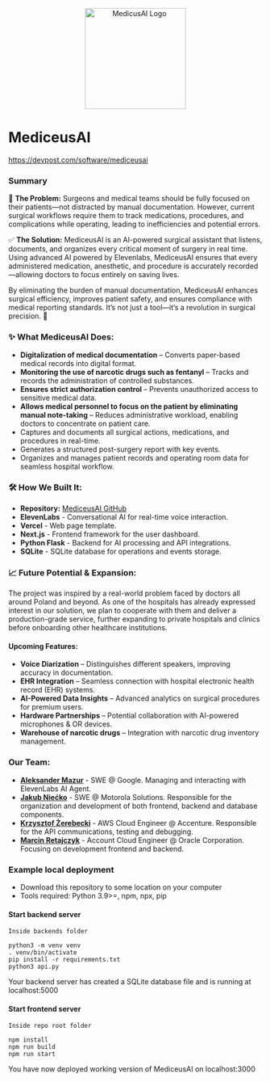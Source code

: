 <p align="center">
  <img src="public/logo.png" alt="MedicusAI Logo" width="200"/>
</p>

# MediceusAI
https://devpost.com/software/mediceusai

### Summary
🚨 **The Problem:** Surgeons and medical teams should be fully focused on their patients—not distracted by manual documentation. However, current surgical workflows require them to track medications, procedures, and complications while operating, leading to inefficiencies and potential errors.

✅ **The Solution:** MediceusAI is an AI-powered surgical assistant that listens, documents, and organizes every critical moment of surgery in real time. Using advanced AI powered by Elevenlabs, MediceusAI ensures that every administered medication, anesthetic, and procedure is accurately recorded—allowing doctors to focus entirely on saving lives.

By eliminating the burden of manual documentation, MediceusAI enhances surgical efficiency, improves patient safety, and ensures compliance with medical reporting standards. It’s not just a tool—it’s a revolution in surgical precision. 🚀


### ✨ What MediceusAI Does:
- **Digitalization of medical documentation** – Converts paper-based medical records into digital format.  
- **Monitoring the use of narcotic drugs such as fentanyl** – Tracks and records the administration of controlled substances.  
- **Ensures strict authorization control** – Prevents unauthorized access to sensitive medical data.  
- **Allows medical personnel to focus on the patient by eliminating manual note-taking** – Reduces administrative workload, enabling doctors to concentrate on patient care.  
- Captures and documents all surgical actions, medications, and procedures in real-time.  
- Generates a structured post-surgery report with key events.  
- Organizes and manages patient records and operating room data for seamless hospital workflow.  


### 🛠 How We Built It:
- **Repository:** [MediceusAI GitHub](https://github.com/Krzychu-Z/mediceus-ai)
- **ElevenLabs** - Conversational AI for real-time voice interaction.
- **Vercel** - Web page template.
- **Next.js** - Frontend framework for the user dashboard.
- **Python Flask** - Backend for AI processing and API integrations.
- **SQLite** - SQLite database for operations and events storage.

### 📈 Future Potential & Expansion:
The project was inspired by a real-world problem faced by doctors all around Poland and beyond. As one of the hospitals has already expressed interest in our solution, we plan to cooperate with them and deliver a production-grade service, further expanding to private hospitals and clinics before onboarding other healthcare institutions.

#### Upcoming Features:
- **Voice Diarization** – Distinguishes different speakers, improving accuracy in documentation.
- **EHR Integration** – Seamless connection with hospital electronic health record (EHR) systems.
- **AI-Powered Data Insights** – Advanced analytics on surgical procedures for premium users.
- **Hardware Partnerships** – Potential collaboration with AI-powered microphones & OR devices.
- **Warehouse of narcotic drugs** – Integration with narcotic drug inventory management.


### Our Team:
- **[Aleksander Mazur](https://www.linkedin.com/in/aleksander-mazur/)** - SWE @ Google. Managing and interacting with ElevenLabs AI Agent.
- **[Jakub Niećko](https://www.linkedin.com/in/jakub-nie%C4%87ko/)** - SWE @ Motorola Solutions. Responsible for the organization and development of both frontend, backend and database components.
- **[Krzysztof Żerebecki](https://www.linkedin.com/in/krzysztof-%C5%BCerebecki-b32780226/)** - AWS Cloud Engineer @ Accenture. Responsible for the API communications, testing and debugging.
- **[Marcin Retajczyk](https://www.linkedin.com/in/marcin-retajczyk/)** - Account Cloud Engineer @ Oracle Corporation. Focusing on development frontend and backend.


### Example local deployment
- Download this repository to some location on your computer
- Tools required: Python 3.9>=, npm, npx, pip
#### Start backend server
`Inside backends folder`
```
python3 -m venv venv
. venv/bin/activate
pip install -r requirements.txt
python3 api.py
```
Your backend server has created a SQLite database file and is running at localhost:5000
#### Start frontend server
`Inside repo root folder`
```
npm install
npm run build
npm run start
```
You have now deployed working version of MediceusAI on localhost:3000
